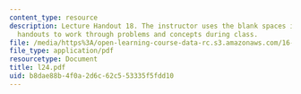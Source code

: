 ```yaml
---
content_type: resource
description: Lecture Handout 18. The instructor uses the blank spaces in these lecture
  handouts to work through problems and concepts during class.
file: /media/https%3A/open-learning-course-data-rc.s3.amazonaws.com/16-30-estimation-and-control-of-aerospace-systems-spring-2004/b8dae88b4f0a2d6c62c553335f5fdd10_l24.pdf
file_type: application/pdf
resourcetype: Document
title: l24.pdf
uid: b8dae88b-4f0a-2d6c-62c5-53335f5fdd10
---
```

